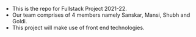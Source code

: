 + This is the repo for Fullstack Project 2021-22.
+ Our team comprises of 4 members namely Sanskar, Mansi, Shubh and Goldi.
+ This project will make use of front end technologies.
